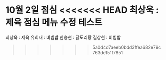 10월 2일 점심 
<<<<<<< HEAD
최상욱  : 제육
점심 메뉴 수정 테스트
=======
최상욱 : 제육 
유희재 : 비빔밥
한승현 : 닭도리탕
길상현 : 비빔밥  
>>>>>>> 5a0d4d7aeeb0bdd3ffea682e79c763de151f7851
